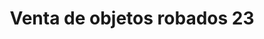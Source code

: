 ---
title: "Venta de objetos robados 23"
url: /quezaltepeque/venta-de-objetos-robados-23-pasaje-2-2/
shop: Kramladen
---